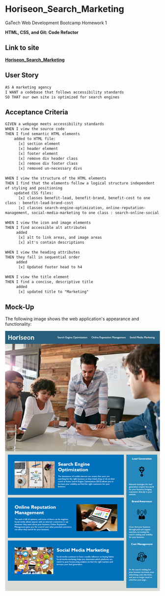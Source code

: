 # Horiseon_Search_Marketing
GaTech Web Development Bootcamp Homework 1

**HTML, CSS, and Git: Code Refactor**

## Link to site 
**[Horiseon_Search_Marketing](https://rtolefree1.github.io/Horiseon_Search_Marketing)**



## User Story


```
AS A marketing agency
I WANT a codebase that follows accessibility standards
SO THAT our own site is optimized for search engines
```

## Acceptance Criteria

```
GIVEN a webpage meets accessibility standards
WHEN I view the source code
THEN I find semantic HTML elements 
    added to HTML file:
      [x] section element
      [x] header element
      [x] footer element
      [x] remove div header class
      [x] remove div footer class
      [x] removed un-necessary divs
      
WHEN I view the structure of the HTML elements
THEN I find that the elements follow a logical structure independent of styling and positioning
    updated CSS files:
      [x] classes benefit-lead, benefit-brand, benefit-cost to one class : benefit-lead-brand-cost
      [x] classes search-engine-optimization, online-reputation-management, social-media-marketing to one class : search-online-social
   
WHEN I view the icon and image elements
THEN I find accessible alt attributes
     added
      [x] alt to link areas, and image areas
      [x] alt's contain descriptions
      
WHEN I view the heading attributes
THEN they fall in sequential order
     added
      [x] Updated footer head to h4
      
WHEN I view the title element
THEN I find a concise, descriptive title
     added
      [x] updated title to "Marketing"
```


## Mock-Up

The following image shows the web application's appearance and functionality:

![The Horiseon webpage includes a navigation bar, a header image, and cards with text and images at the bottom of the page.](./Assets/01-html-css-git-homework-demo.png)




